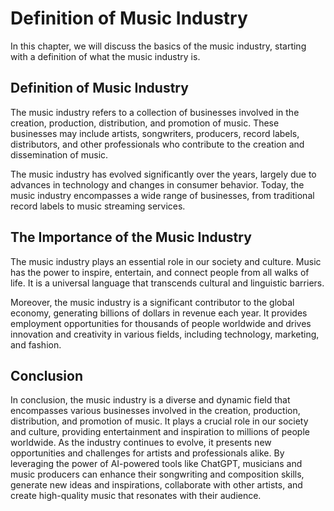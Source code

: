 Definition of Music Industry
=================================================================

In this chapter, we will discuss the basics of the music industry, starting with a definition of what the music industry is.

Definition of Music Industry
----------------------------

The music industry refers to a collection of businesses involved in the creation, production, distribution, and promotion of music. These businesses may include artists, songwriters, producers, record labels, distributors, and other professionals who contribute to the creation and dissemination of music.

The music industry has evolved significantly over the years, largely due to advances in technology and changes in consumer behavior. Today, the music industry encompasses a wide range of businesses, from traditional record labels to music streaming services.

The Importance of the Music Industry
------------------------------------

The music industry plays an essential role in our society and culture. Music has the power to inspire, entertain, and connect people from all walks of life. It is a universal language that transcends cultural and linguistic barriers.

Moreover, the music industry is a significant contributor to the global economy, generating billions of dollars in revenue each year. It provides employment opportunities for thousands of people worldwide and drives innovation and creativity in various fields, including technology, marketing, and fashion.

Conclusion
----------

In conclusion, the music industry is a diverse and dynamic field that encompasses various businesses involved in the creation, production, distribution, and promotion of music. It plays a crucial role in our society and culture, providing entertainment and inspiration to millions of people worldwide. As the industry continues to evolve, it presents new opportunities and challenges for artists and professionals alike. By leveraging the power of AI-powered tools like ChatGPT, musicians and music producers can enhance their songwriting and composition skills, generate new ideas and inspirations, collaborate with other artists, and create high-quality music that resonates with their audience.
